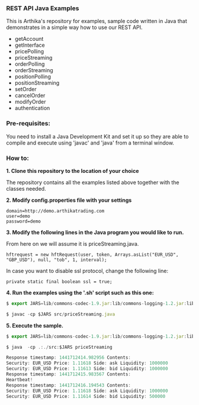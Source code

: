 ### REST API Java Examples
This is Arthika's repository for examples, sample code written in Java that demonstrates in a simple way how to use our REST API.

* getAccount
* getInterface
* pricePolling
* priceStreaming
* orderPolling
* orderStreaming
* positionPolling
* positionStreaming
* setOrder
* cancelOrder
* modifyOrder
* authentication

### Pre-requisites:
You need to install a Java Development Kit and set it up so they are able to compile and execute using 'javac' and 'java' from a terminal window. 

### How to:

**1. Clone this repository to the location of your choice** 

The repository contains all the examples listed above together with the classes needed. 

**2. Modify config.properties file with your settings** 

```
domain=http://demo.arthikatrading.com
user=demo
password=demo
```

**3. Modify the following lines in the Java program you would like to run.** 

From here on we will assume it is priceStreaming.java.
```
hftrequest = new hftRequest(user, token, Arrays.asList("EUR_USD", "GBP_USD"), null, "tob", 1, interval);
```

In case you want to disable ssl protocol, change the following line:
```
private static final boolean ssl = true;
```

**4. Run the examples using the '.sh' script such as this one:**
```javascript
$ export JARS=lib/commons-codec-1.9.jar:lib/commons-logging-1.2.jar:lib/fluent-hc-4.5.jar:lib/httpclient-4.5.jar:lib/httpclient-cache-4.5.jar:lib/httpclient-win-4.5.jar:lib/httpcore-4.4.1.jar:lib/httpmime-4.5.jar:lib/jackson-all-1.9.9.jar:lib/jna-4.1.0.jar:lib/jna-platform-4.1.0.jar

$ javac -cp $JARS src/priceStreaming.java
```

**5. Execute the sample.**
```javascript
$ export JARS=lib/commons-codec-1.9.jar:lib/commons-logging-1.2.jar:lib/fluent-hc-4.5.jar:lib/httpclient-4.5.jar:lib/httpclient-cache-4.5.jar:lib/httpclient-win-4.5.jar:lib/httpcore-4.4.1.jar:lib/httpmime-4.5.jar:lib/jackson-all-1.9.9.jar:lib/jna-4.1.0.jar:lib/jna-platform-4.1.0.jar

$ java  -cp .:./src:$JARS priceStreaming

Response timestamp: 1441712414.982956 Contents:
Security: EUR_USD Price: 1.11618 Side: ask Liquidity: 1000000
Security: EUR_USD Price: 1.11613 Side: bid Liquidity: 1000000
Response timestamp: 1441712415.983567 Contents:
Heartbeat!
Response timestamp: 1441712416.194543 Contents:
Security: EUR_USD Price: 1.11618 Side: ask Liquidity: 1000000
Security: EUR_USD Price: 1.11614 Side: bid Liquidity: 500000
```


